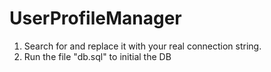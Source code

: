 # UserProfileManager
1) Search for <CONNECTION-STRING> and replace it with your real connection string.
2) Run the file "db.sql" to initial the DB
